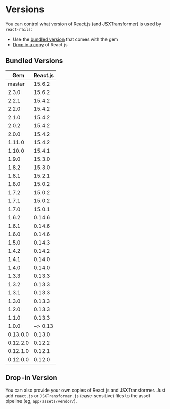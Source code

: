 # Versions

You can control what version of React.js (and JSXTransformer) is used by `react-rails`:

- Use the [bundled version](#bundled-versions) that comes with the gem
- [Drop in a copy](#drop-in-version) of React.js

## Bundled Versions

| Gem      | React.js |
|----------|----------|
| master   | 15.6.2   |
| 2.3.0    | 15.6.2   |
| 2.2.1    | 15.4.2   |
| 2.2.0    | 15.4.2   |
| 2.1.0    | 15.4.2   |
| 2.0.2    | 15.4.2   |
| 2.0.0    | 15.4.2   |
| 1.11.0   | 15.4.2   |
| 1.10.0   | 15.4.1   |
| 1.9.0    | 15.3.0   |
| 1.8.2    | 15.3.0   |
| 1.8.1    | 15.2.1   |
| 1.8.0    | 15.0.2   |
| 1.7.2    | 15.0.2   |
| 1.7.1    | 15.0.2   |
| 1.7.0    | 15.0.1   |
| 1.6.2    | 0.14.6   |
| 1.6.1    | 0.14.6   |
| 1.6.0    | 0.14.6   |
| 1.5.0    | 0.14.3   |
| 1.4.2    | 0.14.2   |
| 1.4.1    | 0.14.0   |
| 1.4.0    | 0.14.0   |
| 1.3.3    | 0.13.3   |
| 1.3.2    | 0.13.3   |
| 1.3.1    | 0.13.3   |
| 1.3.0    | 0.13.3   |
| 1.2.0    | 0.13.3   |
| 1.1.0    | 0.13.3   |
| 1.0.0    | ~> 0.13  |
| 0.13.0.0 | 0.13.0   |
| 0.12.2.0 | 0.12.2   |
| 0.12.1.0 | 0.12.1   |
| 0.12.0.0 | 0.12.0   |

## Drop-in Version

You can also provide your own copies of React.js and JSXTransformer. Just add `react.js` or `JSXTransformer.js` (case-sensitive) files to the asset pipeline (eg,  `app/assets/vendor/`).

